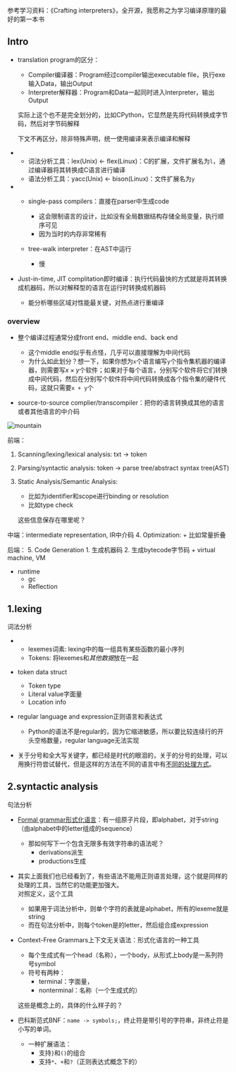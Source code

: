 参考学习资料：《Crafting interpreters》，全开源，我愿称之为学习编译原理的最好的第一本书

## Intro

+ translation program的区分：
	+ Compiler编译器：Program经过compiler输出executable file，执行exe输入Data，输出Output
	+ Interpreter解释器：Program和Data一起同时进入Interpreter，输出Output

	实际上这个也不是完全划分的，比如CPython，它显然是先将代码转换成字节码，然后对字节码解释

	下文不再区分，除非特殊声明，统一使用编译来表示编译和解释

+ 
	+ 词法分析工具：lex(Unix) <- flex(Linux)：C的扩展，文件扩展名为`l`，通过编译器将其转换成C语言进行编译 
	+ 语法分析工具：yacc(Unix) <- bison(Linux)：文件扩展名为`y`

+ 
	+ single-pass compilers：直接在parser中生成code
		+ 这会限制语言的设计，比如没有全局数据结构存储全局变量，执行顺序可见
		+ 因为当时的内存非常稀有

	+ tree-walk interpreter：在AST中运行
		+ 慢

+ Just-in-time, JIT complitation即时编译：执行代码最快的方式就是将其转换成机器码，所以对解释型的语言在运行时转换成机器码
	+ 能分析哪些区域对性能最关键，对热点进行重编译

### overview

+ 整个编译过程通常分成front end、middle end、back end
	+ 这个middle end似乎有点怪，几乎可以直接理解为中间代码
	+ 为什么如此划分？想一下，如果你想为`x`个语言编写`y`个指令集机器的编译器，则需要写$x \times y$个软件；如果对于每个语言，分别写个软件将它们转换成中间代码，然后在分别写个软件将中间代码转换成各个指令集的硬件代码，这就只需要`x + y`个

+ source-to-source complier/transcompiler：把你的语言转换成其他的语言或者其他语言的中介码

![mountain](https://cdn.jsdelivr.net/gh/zweix123/CS-notes@master/source/Compiler/mountain.png)

前端：
1. Scanning/lexing/lexical analysis: txt -> token
2. Parsing/syntactic analysis: token -> parse tree/abstract syntax tree(AST)
3. Static Analysis/Semantic Analysis: 
	+ 比如为identifier和scope进行binding or resolution
	+ 比如type check
	
	这些信息保存在哪里呢？

中端：intermediate representation, IR中介码
4. Optimization:
	+ 比如常量折叠

后端：
5. Code Generation
	1. 生成机器码
	2. 生成bytecode字节码
		+ virtual machine, VM

+ runtime
	+ gc
	+ Reflection

## 1.lexing
词法分析

+ 
	+ lexemes词素: lexing中的每一组具有某些函数的最小序列
	+ Tokens: 将lexemes和*其他数据*放在一起

+ token data struct
	+ Token type
	+ Literal value字面量
	+ Location info

+ regular language and expression正则语言和表达式
	+ Python的语法不是regular的，因为它缩进敏感，所以要比较连续行的开头空格数量，regular language无法实现

+ 关于分号和全大写关键字，都已经是时代的眼泪的，关于的分号的处理，可以用换行符尝试替代，但是这样的方法在不同的语言中有[不同的处理方式](https://readonly.link/books/https://raw.githubusercontent.com/GuoYaxiang/craftinginterpreters_zh/main/book.json/-/4.%E6%89%AB%E6%8F%8F.md#design-note-implicit-semicolons)。

## 2.syntactic analysis
句法分析

+ [Formal grammar形式化语言](https://en.wikipedia.org/wiki/Formal_grammar)：有一组原子片段，即alphabet，对于string（由alphabet中的letter组成的sequence）
	+ 那如何写下一个包含无限多有效字符串的语法呢？
		+ derivations派生
		+ productions生成

+ 其实上面我们也已经看到了，有些语法不能用正则语言处理，这个就是同样的处理的工具，当然它的功能更加强大。  
	对照定义，这个工具
	+ 如果用于词法分析中，则单个字符的表就是alphabet，所有的lexeme就是string
	+ 而在句法分析中，则每个token是的letter，然后组合成expression

+ Context-Free Grammars上下文无关语法：形式化语言的一种工具
	+ 每个生成式有一个head（名称），一个body，从形式上body是一系列符号symbol
	+ 符号有两种：
		+ terminal：字面量，
		+ nonterminal：名称（一个生成式的）

	这些是概念上的，具体的什么样子的？

+ 巴科斯范式BNF：`name -> symbols;`，终止符是带引号的字符串，非终止符是小写的单词。

	+ 一种扩展语法：
		+ 支持`}`和`()`的组合
		+ 支持`*`、`+`和`?`（正则表达式概念下的）





